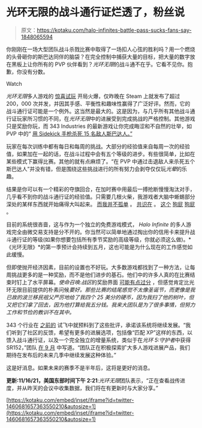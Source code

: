 # 光环无限的战斗通行证烂透了，粉丝说

> 原文：<https://kotaku.com/halo-infinites-battle-pass-sucks-fans-say-1848065594>

你刚刚在一场大型团队战斗杀戮比赛中取得了一场扣人心弦的胜利吗？用一个燃烧的头骨砸你的斯巴达同伴的脑袋？在完全控制中捕获大量的目标，把大量的数字放在黑板上让你所有的 PVP 伙伴看到？*光环无限*的战斗通不在乎。它看不见你。抱歉，你没有分数。

Watch

*光环无限*多人游戏的 [惊喜试玩](https://kotaku.com/surprise-halo-infinite-s-multiplayer-is-out-now-1848057791) 开局火爆，仅昨晚在 Steam 上就发布了超过 200，000 次并发，并因其手感、平衡性和趣味性赢得了广泛好评。然而，它的战斗通行证可能是一个例外。这当然是最大的。这是因为，与几乎所有其他战斗通行证玩家所习惯的不同，在*光环无限*中的进展受到完成挑战的严格控制。其他游戏只是奖励你玩，而 343 Industries 的最新游戏让你完成晦涩和不自然的壮举，如 PVP 中的“ [用 Sidekick 手枪杀死 15 名敌人斯巴达人。”](https://www.fanbyte.com/guides/halo-infinite-weekly-challenges-list-guide-tips-for-quick-completion/)

玩家在每次训练中都有每日和每周的挑战。大部分的经验值来自每周一次的经验值，如果加在一起的话，在战斗过程中会有五个等级的进步。有些很简单，比如在某些模式下赢得比赛。其他的就有点麻烦了。“在 PVP 中通过击退敌人来杀死五个斯巴达人”并没有错，但是围绕这些挑战进行的所有努力会剥夺仅仅玩*光晕*的乐趣。

结果是你可以有一个精彩的夺旗回合，在加时赛中用最后一搏抢断慢慢淘汰对手，几乎看不到你的战斗通行证的经验值。只需要几根火柴，我游戏者大脑中蜥蜴部分深处的某样东西就开始痛得大叫起来。 [而我并不孤单](https://www.pcgamesn.com/halo-infinite/premium-battle-pass) 。 [共识在](https://www.forbes.com/sites/paultassi/2021/11/16/343-already-knows-halo-infinite-multiplayer-battle-pass-progression-must-get-better/) 。 [这个](https://www.pcgamer.com/sorry-halo-infinite-but-your-battle-pass-sucks/) [狗屁](https://twitter.com/tomwarren/status/1460434463083700226) [狗屁](https://twitter.com/SkillUpYT/status/1460548814289260546) 。

目前的系统很吝啬，这与作为一个独立的免费游戏模式， *Halo Infinite* 的多人游戏完全由微交易支持是分不开的。你当然可以简单地通过掏出你的信用卡来提升战斗通行证的等级(如果你想要包括所有季节奖励的高级等级，你就必须这么做)。*《光环无限》*的第一季预计会持续到五月，这也可能是为什么现在的工作感觉如此缓慢。

但即使抛开经济因素，目前的设置也不好玩。大多数游戏都找到了一种方法，让每周挑战更多的是一种奖励，而不是他们进步的基石。他们中的许多人真的在比赛结束时钉上了水平屏幕。*使命召唤:战区*的奖励界面 [可能有点过分](https://kotaku.com/call-of-duty-warzone-s-rewards-screen-needs-to-chill-1843421140) ，但感觉肯定比光环无限目前提供的朴素问候*要好。那些比赛的结尾感觉不太像圣诞节，而更像是我已故的波兰移民祖父严厉地给了我四个 25 美分的硬币，因为我扫了他的树叶，但又把它们拿了回去，因为他打算给我五分钱。我来大团队是为了很多事情，但努力工作和节俭的教训不在其中。*

343 个行业在 [之前的](https://kotaku.com/a-promising-weekend-with-halo-infinites-beta-1847410889) 试飞中就预料到了这些批评，承诺该系统将继续发展。“我们听到了社区的反馈，希望有更多的进展选项，包括像“匹配 XP”这样的东西，以馈入战斗通行证，以及一个完全独立的增量系统，类似于在*光环 5:守护者*中获得 SR152，”团队 [在 9 月](https://www.halowaypoint.com/en-us/news/inside-infinite-september-2021) 中写道。“团队正在积极探索扩大多人游戏进展产品，我们期待在发布后的未来几季中继续发展这种体验。”

这是好消息。如果未来的赛季不是半年后，这将是更好的消息。

**更新:11/16/21，美国东部时间下午 2:21**:*光环无限*团队表示，“正在查看战传进度，并从昨天的会议中收集数据，我们将在有更新时与大家分享。”

 [https://kotaku.com/embed/inset/iframe?id=twitter-1460681657363550210&autosize=1](https://kotaku.com/embed/inset/iframe?id=twitter-1460681657363550210&autosize=1)